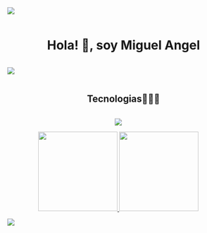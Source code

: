  <img src="https://user-images.githubusercontent.com/73097560/115834477-dbab4500-a447-11eb-908a-139a6edaec5c.gif">
<div id="user-content-toc">
  <ul align="center">
    <summary><h1 style="display: inline-block">Hola! 👋, soy Miguel Angel</h1></summary>
  </ul>
</div>


<img src="https://i.imgur.com/cxtTPZ7.png">

<!--h1 without bottom border-->
<div id="user-content-toc">
  <ul align="center">
    <summary><h2 style="display: inline-block">Tecnologias👨🏻‍💻</h2></summary>
  </ul>
</div>
<!--tech stack icons-->
<p align="center">
  <a href="https://skillicons.dev">
    <img src="https://skillicons.dev/icons?i=git,css,discord,postgres,github,html,java,js,mysql,py,vscode,nodejs,cs" />
  </a>
</p>



<p align="center">
<a href="https://github.com/MiguelAngel-R">
  <img height="180em" src="https://github-readme-stats-eight-theta.vercel.app/api?username=MiguelAngel-R&show_icons=true&theme=algolia&include_all_commits=true&count_private=true"/>
  <img height="180em" src="https://github-readme-stats-eight-theta.vercel.app/api/top-langs/?username=MiguelAngel-R&layout=compact&langs_count=8&theme=algolia"/>
</a>
</p>
 <img src="https://user-images.githubusercontent.com/73097560/115834477-dbab4500-a447-11eb-908a-139a6edaec5c.gif">
